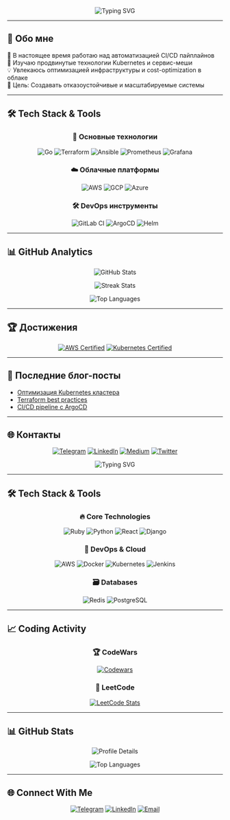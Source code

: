 <div align="center">
  <img src="https://readme-typing-svg.demolab.com?font=Fira+Code&pause=1000&color=22D3EE&width=435&lines=Hello%2C+I'm+Matvey+Sviadysh;DevOps+Engineer;Cloud+Architect;Automation+Expert" alt="Typing SVG" />
</div>

---

## 🌟 Обо мне
🔭 В настоящее время работаю над автоматизацией CI/CD пайплайнов  
🌱 Изучаю продвинутые технологии Kubernetes и сервис-меши  
💡 Увлекаюсь оптимизацией инфраструктуры и cost-optimization в облаке  
🎯 Цель: Создавать отказоустойчивые и масштабируемые системы  

---

## 🛠️ Tech Stack & Tools

<div align="center">

### 🚀 Основные технологии
![Go](https://img.shields.io/badge/-Go-00ADD8?style=for-the-badge&logo=go&logoColor=white)
![Terraform](https://img.shields.io/badge/-Terraform-623CE4?style=for-the-badge&logo=terraform&logoColor=white)
![Ansible](https://img.shields.io/badge/-Ansible-EE0000?style=for-the-badge&logo=ansible&logoColor=white)
![Prometheus](https://img.shields.io/badge/-Prometheus-E6522C?style=for-the-badge&logo=prometheus&logoColor=white)
![Grafana](https://img.shields.io/badge/-Grafana-F46800?style=for-the-badge&logo=grafana&logoColor=white)

### ☁️ Облачные платформы
![AWS](https://img.shields.io/badge/AWS-%23FF9900.svg?style=for-the-badge&logo=amazon-aws&logoColor=white)
![GCP](https://img.shields.io/badge/Google_Cloud-4285F4?style=for-the-badge&logo=google-cloud&logoColor=white)
![Azure](https://img.shields.io/badge/microsoft%20azure-0089D6?style=for-the-badge&logo=microsoft-azure&logoColor=white)

### 🛠️ DevOps инструменты
![GitLab CI](https://img.shields.io/badge/-GitLab_CI-FCA121?style=for-the-badge&logo=gitlab&logoColor=white)
![ArgoCD](https://img.shields.io/badge/-ArgoCD-EF7B4D?style=for-the-badge&logo=argo&logoColor=white)
![Helm](https://img.shields.io/badge/-Helm-0F1689?style=for-the-badge&logo=helm&logoColor=white)

</div>

---

## 📊 GitHub Analytics

<div align="center">

![GitHub Stats](https://github-readme-stats.vercel.app/api?username=MatveySviadysh&show_icons=true&theme=radical&hide_border=true)

![Streak Stats](https://streak-stats.demolab.com/?user=MatveySviadysh&theme=radical&hide_border=true)

![Top Languages](https://github-readme-stats.vercel.app/api/top-langs/?username=MatveySviadysh&layout=compact&theme=radical&hide_border=true)

</div>

---

## 🏆 Достижения

<div align="center">

[![AWS Certified](https://img.shields.io/badge/AWS_Certified-Professional-FF9900?style=for-the-badge&logo=amazon-aws&logoColor=white)]()
[![Kubernetes Certified](https://img.shields.io/badge/Certified_Kubernetes-Administrator-326CE5?style=for-the-badge&logo=kubernetes&logoColor=white)]()

</div>

---

## 📝 Последние блог-посты
<!-- Блог посты можно добавить с помощью RSS -->
- [Оптимизация Kubernetes кластера](https://example.com)
- [Terraform best practices](https://example.com)
- [CI/CD pipeline с ArgoCD](https://example.com)

---

## 🌐 Контакты

<div align="center">

[![Telegram](https://img.shields.io/badge/-Telegram-26A5E4?style=for-the-badge&logo=telegram&logoColor=white)](https://t.me/MatveiSviadysh)
[![LinkedIn](https://img.shields.io/badge/-LinkedIn-0A66C2?style=for-the-badge&logo=linkedin&logoColor=white)](https://www.linkedin.com/in/matvey-sviadysh-a59947373/)
[![Medium](https://img.shields.io/badge/-Medium-000000?style=for-the-badge&logo=medium&logoColor=white)](https://medium.com/@yourusername)
[![Twitter](https://img.shields.io/badge/-Twitter-1DA1F2?style=for-the-badge&logo=twitter&logoColor=white)](https://twitter.com/yourhandle)

</div>



















<div align="center">
  <img src="https://readme-typing-svg.demolab.com?font=Fira+Code&pause=1000&color=22D3EE&width=435&lines=Hello%2C+I'm+Matvey+Sviadysh;DevOps+Enthusiast;Problem+Solver" alt="Typing SVG" />
</div>

---

## 🛠️ Tech Stack & Tools

<div align="center">
  
### 🔥 Core Technologies
![Ruby](https://img.shields.io/badge/-Ruby-CC342D?style=for-the-badge&logo=ruby&logoColor=white)
![Python](https://img.shields.io/badge/-Python-3776AB?style=for-the-badge&logo=python&logoColor=white)
![React](https://img.shields.io/badge/-React-61DAFB?style=for-the-badge&logo=react&logoColor=black)
![Django](https://img.shields.io/badge/-Django-092E20?style=for-the-badge&logo=django&logoColor=white)

### 🚀 DevOps & Cloud
![AWS](https://img.shields.io/badge/AWS-%23FF9900.svg?style=for-the-badge&logo=amazon-aws&logoColor=white)
![Docker](https://img.shields.io/badge/-Docker-2496ED?style=for-the-badge&logo=docker&logoColor=white)
![Kubernetes](https://img.shields.io/badge/-Kubernetes-326CE5?style=for-the-badge&logo=kubernetes&logoColor=white)
![Jenkins](https://img.shields.io/badge/-Jenkins-D24939?style=for-the-badge&logo=jenkins&logoColor=white)

### 🗃️ Databases
![Redis](https://img.shields.io/badge/-Redis-DC382D?style=for-the-badge&logo=redis&logoColor=white)
![PostgreSQL](https://img.shields.io/badge/-PostgreSQL-4169E1?style=for-the-badge&logo=postgresql&logoColor=white)

</div>

---

## 📈 Coding Activity

<div align="center">
  
### 🏆 CodeWars
[![Codewars](https://www.codewars.com/users/MatveySviadysh/badges/large)](https://www.codewars.com/users/MatveySviadysh)

### 🧠 LeetCode
[![LeetCode Stats](https://leetcard.jacoblin.cool/MavteySviadysh?theme=dark&font=baloo_thambi&ext=activity)](https://leetcode.com/u/MavteySviadysh/)

</div>

---

## 📊 GitHub Stats

<div align="center">
  
![Profile Details](https://github-profile-summary-cards.vercel.app/api/cards/profile-details?username=MatveySviadysh&theme=github_dark)

![Top Languages](https://github-readme-stats.vercel.app/api/top-langs/?username=MatveySviadysh&layout=compact&theme=vision-friendly-dark&hide_border=true)


</div>

---

## 🌐 Connect With Me

<div align="center">
  
[![Telegram](https://img.shields.io/badge/-Telegram-26A5E4?style=for-the-badge&logo=telegram&logoColor=white)](https://t.me/MatveiSviadysh)
[![LinkedIn](https://img.shields.io/badge/-LinkedIn-0A66C2?style=for-the-badge&logo=linkedin&logoColor=white)](https://www.linkedin.com/in/matvey-sviadysh-a59947373/)
[![Email](https://img.shields.io/badge/-Email-EA4335?style=for-the-badge&logo=gmail&logoColor=white)](mailto:your.email@example.com)

</div>


